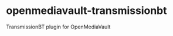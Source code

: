 openmediavault-transmissionbt
=============================

TransmissionBT plugin for OpenMediaVault
